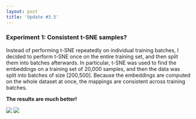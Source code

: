 ```yaml
---
layout: post
title: 'Update #3.5'
---
```

### Experiment 1: Consistent t-SNE samples?
Instead of performing t-SNE repeatedly on individual training batches, I decided to perform t-SNE once on the entire training set, and then split them into batches afterwards. In particular, t-SNE was used to find the embeddings on a training set of 20,000 samples, and then the data was split into batches of size [200,500]. Because the embeddings are computed on the whole dataset at once, the mappings are consistent across training batches.

__The results are much better!__

<img src="{{ site.baseurl }}/public/update_3.5/1.png">

<img src="{{ site.baseurl }}/public/update_3.5/tsne_new.png">

